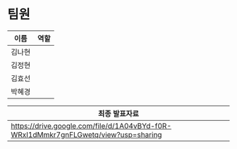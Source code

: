 # 팀원
|이름|역할|
|------|---|
|김나현||문제사항 및 요구사항 분석, PPT 제작 및 발표|
|김정현||DB 설계, 로그인 기능 구현, 관리자 페이지 제작, 발표|
|김효선||직원 및 관리자 페이지 제작, 웹디자인|
|박혜경||회원가입 기능 구현, 안드로이드 연동|

|최종 발표자료|
|---|
|https://drive.google.com/file/d/1A04vBYd-f0R-WRxI1dMmkr7gnFLGwetq/view?usp=sharing|
